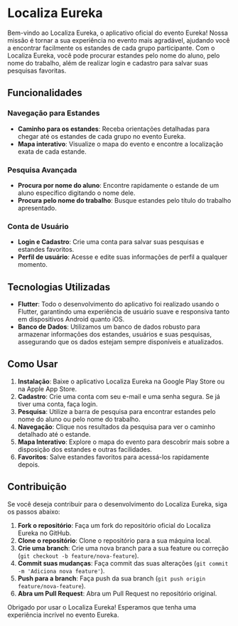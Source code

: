 # Localiza Eureka

Bem-vindo ao Localiza Eureka, o aplicativo oficial do evento Eureka! Nossa missão é tornar a sua experiência no evento mais agradável, ajudando você a encontrar facilmente os estandes de cada grupo participante. Com o Localiza Eureka, você pode procurar estandes pelo nome do aluno, pelo nome do trabalho, além de realizar login e cadastro para salvar suas pesquisas favoritas.

## Funcionalidades

### Navegação para Estandes
- **Caminho para os estandes**: Receba orientações detalhadas para chegar até os estandes de cada grupo no evento Eureka.
- **Mapa interativo**: Visualize o mapa do evento e encontre a localização exata de cada estande.

### Pesquisa Avançada
- **Procura por nome do aluno**: Encontre rapidamente o estande de um aluno específico digitando o nome dele.
- **Procura pelo nome do trabalho**: Busque estandes pelo título do trabalho apresentado.

### Conta de Usuário
- **Login e Cadastro**: Crie uma conta para salvar suas pesquisas e estandes favoritos.
- **Perfil de usuário**: Acesse e edite suas informações de perfil a qualquer momento.

## Tecnologias Utilizadas

- **Flutter**: Todo o desenvolvimento do aplicativo foi realizado usando o Flutter, garantindo uma experiência de usuário suave e responsiva tanto em dispositivos Android quanto iOS.
- **Banco de Dados**: Utilizamos um banco de dados robusto para armazenar informações dos estandes, usuários e suas pesquisas, assegurando que os dados estejam sempre disponíveis e atualizados.

## Como Usar

1. **Instalação**: Baixe o aplicativo Localiza Eureka na Google Play Store ou na Apple App Store.
2. **Cadastro**: Crie uma conta com seu e-mail e uma senha segura. Se já tiver uma conta, faça login.
3. **Pesquisa**: Utilize a barra de pesquisa para encontrar estandes pelo nome do aluno ou pelo nome do trabalho.
4. **Navegação**: Clique nos resultados da pesquisa para ver o caminho detalhado até o estande.
5. **Mapa Interativo**: Explore o mapa do evento para descobrir mais sobre a disposição dos estandes e outras facilidades.
6. **Favoritos**: Salve estandes favoritos para acessá-los rapidamente depois.

## Contribuição

Se você deseja contribuir para o desenvolvimento do Localiza Eureka, siga os passos abaixo:

1. **Fork o repositório**: Faça um fork do repositório oficial do Localiza Eureka no GitHub.
2. **Clone o repositório**: Clone o repositório para a sua máquina local.
3. **Crie uma branch**: Crie uma nova branch para a sua feature ou correção (`git checkout -b feature/nova-feature`).
4. **Commit suas mudanças**: Faça commit das suas alterações (`git commit -m 'Adiciona nova feature'`).
5. **Push para a branch**: Faça push da sua branch (`git push origin feature/nova-feature`).
6. **Abra um Pull Request**: Abra um Pull Request no repositório original.

Obrigado por usar o Localiza Eureka! Esperamos que tenha uma experiência incrível no evento Eureka.
